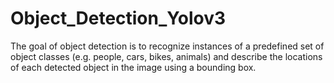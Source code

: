 # Object_Detection_Yolov3
The goal of object detection is to recognize instances of a predefined set of object classes (e.g. people, cars, bikes, animals) and describe the locations of each detected object in the image using a bounding box.
